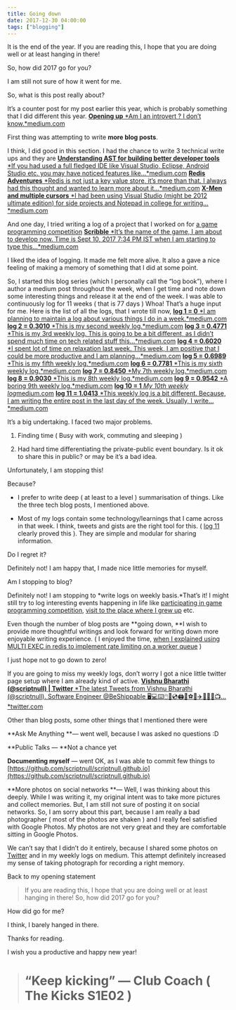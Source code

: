 ```yaml
---
title: Going down
date: 2017-12-30 04:00:00
tags: ["blogging"]
---
```


It is the end of the year. If you are reading this, I hope that you are doing well or at least hanging in there!

So, how did 2017 go for you?

I am still not sure of how it went for me.

So, what is this post really about?

It’s a counter post for my post earlier this year, which is probably something that I did different this year.
[**Opening up**
*Am I an introvert ? I don’t know.*medium.com](https://medium.com/@scriptnull/opening-up-de6ab8ef25d9)

First thing was attempting to write **more blog posts**.

I think, I did good in this section. I had the chance to write 3 technical write ups and they are
[**Understanding AST for building better developer tools**
*If you had used a full fledged IDE like Visual Studio, Eclipse, Android Studio etc. you may have noticed features like…*medium.com](https://medium.com/@scriptnull/understanding-ast-for-building-better-developer-tools-40a18bbbc87a)
[**Redis Adventures**
*Redis is not just a key value store, it’s more than that. I always had this thought and wanted to learn more about it…*medium.com](https://medium.com/@scriptnull/redis-adventures-d981257cd9be)
[**X-Men and multiple cursors**
*I had been using Visual Studio (might be 2012 ultimate edition) for side projects and Notepad in college for writing…*medium.com](https://medium.com/@scriptnull/x-men-and-multiple-cursors-245d20843b5d)

And one day, I tried writing a log of a project that I worked on for [a game programming competition](http://js13kgames.com/)
[**Scribble**
*It’s the name of the game, I am about to develop now. Time is Sept 10, 2017 7:34 PM IST when I am starting to type this…*medium.com](https://medium.com/@scriptnull/scribble-82c04fb6f7d3)

I liked the idea of logging. It made me felt more alive. It also a gave a nice feeling of making a memory of something that I did at some point.

So, I started this blog series (which I personally call the “log book”), where I author a medium post throughout the week, when I get time and note down some interesting things and release it at the end of the week. I was able to continuously log for 11 weeks ( that is 77 days ) Whoa! That’s a huge input for me. Here is the list of all the logs, that I wrote till now,
[**log 1 = 0**
*I am planning to maintain a log about various things I do in a week.*medium.com](https://medium.com/@scriptnull/log-1-0-3bb0ca07f6ab)
[**log 2 = 0.3010**
*This is my second weekly log.*medium.com](https://medium.com/@scriptnull/log-2-0-3010-96627f60c444)
[**log 3 = 0.4771**
*This is my 3rd weekly log. This is going to be a bit different, as I didn’t spend much time on tech related stuff this…*medium.com](https://medium.com/@scriptnull/log-3-0-4771-a5384fa9975d)
[**log 4 = 0.6020**
*I spent lot of time on relaxation last week. This week, I am positive that I could be more productive and I am planning…*medium.com](https://medium.com/@scriptnull/log-4-0-6020-81faf172a19d)
[**log 5 = 0.6989**
*This is my fifth weekly log.*medium.com](https://medium.com/@scriptnull/log-5-0-6989-3ffa77f24c22)
[**log 6 = 0.7781**
*This is my sixth weekly log.*medium.com](https://medium.com/@scriptnull/log-6-0-7781-ac9519f90ef7)
[**log 7 = 0.8450**
*My 7th weekly log.*medium.com](https://medium.com/@scriptnull/log-7-0-8450-2cc69d84e3c8)
[**log 8 = 0.9030**
*This is my 8th weekly log.*medium.com](https://medium.com/@scriptnull/log-8-0-9030-773918bf5a)
[**log 9 = 0.9542**
*A boring 9th weekly log.*medium.com](https://medium.com/@scriptnull/log-9-0-9542-7546615ad6)
[**log 10 = 1**
*My 10th weekly log*medium.com](https://medium.com/@scriptnull/log-10-1-6d2deb1a8442)
[**log 11 = 1.0413**
*This weekly log is a bit different. Because, I am writing the entire post in the last day of the week. Usually, I write…*medium.com](https://medium.com/@scriptnull/log-11-1-0413-48b3ffc3110d)

It’s a big undertaking. I faced two major problems.

1. Finding time ( Busy with work, commuting and sleeping )

1. Had hard time differentiating the private-public event boundary. Is it ok to share this in public? or may be it’s a bad idea.

Unfortunately, I am stopping this!

Because?

* I prefer to write deep ( at least to a level ) summarisation of things. Like the three tech blog posts, I mentioned above.

* Most of my logs contain some technology/learnings that I came across in that week. I think, tweets and gists are the right tool for this. ( [log 11](https://medium.com/@scriptnull/log-11-1-0413-48b3ffc3110d) clearly proved this ). They are simple and modular for sharing information.

Do I regret it?

Definitely not! I am happy that, I made nice little memories for myself.

Am I stopping to blog?

Definitely not! I am stopping to *write logs on weekly basis.*That’s it! I might still try to log interesting events happening in life like [participating in game programming competition](http://js13kgames.com/), [visit to the place where I grew up](https://medium.com/@scriptnull/log-5-0-6989-3ffa77f24c22) etc.

Even though the number of blog posts are **going down, **I wish to provide more thoughtful writings and look forward for writing down more enjoyable writing experience. ( I enjoyed the time, [when I explained using MULTI EXEC in redis to implement rate limiting on a worker queue](https://medium.com/@scriptnull/redis-adventures-d981257cd9be) )

I just hope not to go down to zero!

If you are going to miss my weekly logs, don’t worry I got a nice little twitter page setup where I am already kind of active.
[**Vishnu Bharathi (@scriptnull) | Twitter**
*The latest Tweets from Vishnu Bharathi (@scriptnull). Software Engineer @BeShippable 🖥️💻⌨️🖱️💾💿🖨️🏸⚽️🛴✈️🚌🛵🚖📺…*twitter.com](https://twitter.com/scriptnull)

Other than blog posts, some other things that I mentioned there were

**Ask Me Anything **— went well, because I was asked no questions :D

**Public Talks — **Not a chance yet

**Documenting myself** — went OK, as I was able to commit few things to [https://github.com/scriptnull/scriptnull.github.io](https://github.com/scriptnull/scriptnull.github.io)

**More photos on social networks **— Well, I was thinking about this deeply. While I was writing it, my original intent was to take more pictures and collect memories. But, I am still not sure of posting it on social networks. So, I am sorry about this part, because I am really a bad photographer ( most of the photos are shaken ) and I really feel satisfied with Google Photos. My photos are not very great and they are comfortable sitting in Google Photos.

We can’t say that I didn’t do it entirely, because I shared some photos on [Twitter](https://twitter.com/scriptnull/media) and in my weekly logs on medium. This attempt definitely increased my sense of taking photograph for recording a right memory.

Back to my opening statement
> If you are reading this, I hope that you are doing well or at least hanging in there!
> So, how did 2017 go for you?

How did go for me?

I think, I barely hanged in there.

Thanks for reading.

I wish you a productive and happy new year!
> # “Keep kicking” — Club Coach ( The Kicks S1E02 )
